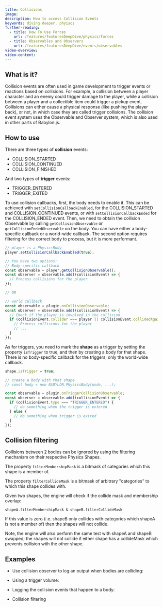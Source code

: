 ```yaml
---
title: Collisions
image:
description: How to access Collision Events
keywords: diving deeper, phyiscs
further-reading:
  - title: How To Use Forces
    url: /features/featuresDeepDive/physics/forces
  - title: Observables and Observers
    url: /features/featuresDeepDive/events/observables
video-overview:
video-content:
---
```


## What is it?

Collision events are often used in game development to trigger events or reactions based on collisions. For example, a collision between a player character and an enemy could trigger damage to the player, while a collision between a player and a collectible item could trigger a pickup event. Collisions can either cause a physical response (like pushing the player back), or not, in which case they are called trigger collisions. The collision event system uses the Observable and Observer system, which is also used in other parts of Babylon.js.

## How to use

There are three types of **collision** events:

- COLLISION_STARTED
- COLLISION_CONTINUED
- COLLISION_FINISHED

And two types of **trigger** events:

- TRIGGER_ENTERED
- TRIGGER_EXITED

To use collision callbacks, first, the body needs to enable it. This can be achieved with `setCollisionCallbackEnabled`, for the COLLISION_STARTED and COLLISION_CONTINUED events, or with `setCollisionCallbackEnded` for the COLLISION_ENDED event. Then, we need to obtain the collision Observable by calling `getCollisionObservable` or `getCollisionEndedObservable` on the body. You can have either a body-specific callback or a world-wide callback. The second option requires filtering for the correct body to process, but it is more performant.

```javascript
// player is a PhysicsBody
player.setCollisionCallbackEnabled(true);

// You have two options:
// Body-specific callback
const observable = player.getCollisionObservable();
const observer = observable.add((collisionEvent) => {
  // Process collisions for the player
});

// OR

// world callback
const observable = plugin.onCollisionObservable;
const observer = observable.add((collisionEvent) => {
  // Check if the player is involved in the collision
  if (collisionEvent.collider === player || collisionEvent.collidedAgainst === player) {
    // Process collisions for the player
    // ...
  }
});
```

As for triggers, you need to mark the **shape** as a trigger by setting the property `isTrigger` to true, and then by creating a body for that shape. There is no body-specific callback for the triggers, only the world-wide callback.

```javascript
shape.isTrigger = true;

// create a body with that shape
// const body = new BABYLON.PhysicsBody(node, ...);

const observable = plugin.onTriggerCollisionObservable;
const observer = observable.add((collisionEvent) => {
  if (collisionEvent.type === "TRIGGER_ENTERED") {
    // do something when the trigger is entered
  } else {
    // do something when trigger is exited
  }
});
```

## Collision filtering

Collisions between 2 bodies can be ignored by using the filtering mechanism on their respective Physics Shapes.

The property `filterMembershipMask` is a bitmask of categories which this shape is a member of.

The property `filterCollideMask` is a bitmask of arbitrary "categories" to which this shape collides with.

Given two shapes, the engine will check if the collide mask and membership overlap:

`shapeA.filterMembershipMask & shapeB.filterCollideMask`

If this value is zero (i.e. shapeB only collides with categories which shapeA is not a member of) then the shapes will not collide.

Note, the engine will also perform the same test with shapeA and shapeB swapped; the shapes will not collide if either shape has a collideMask which prevents collision with the other shape.

## Examples

- Use collision observer to log an output when bodies are colliding: <Playground id="#7JI3E8#1" title="Collision observers" description="Use collision observer to log an output when bodies are colliding"/>

- Using a trigger volume: <Playground id="#M0C2X5#1" title="Triggers" description="Using a trigger volume" />

- Logging the collision events that happen to a body: <Playground id="#Z8HTUN#613" title="Collision events" description="Logging the collision events that happen to a body"/>

- Collision filtering <Playground id="#H4UR4Z#1" title="Collision filtering" description="Filtering collisions that happen to a body"/>
